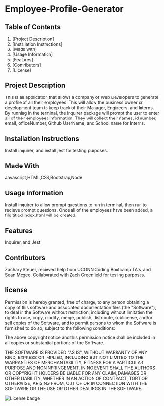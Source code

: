 # Employee-Profile-Generator
    
## Table of Contents

1. [Project Description]
2. [Installation Instructions]
3. [Made with]
4. [Usage Information]
5. [Features] 
6. [Contributors]
7. [License]
    

## Project Description
This is an application that allows a company of Web Developers to generate a profile of all their employees. This will allow the business owner or development team to keep track of their Manager, Engineers, and Interns. By running <node index.js> in the terminal, the inquirer package will prompt the user to enter all of their employees information. They will collect their names, id number, email, officeNumber, Github UserName, and School name for Interns. 

## Installation Instructions
Install inquirer, and install jest for testing purposes.

## Made With
Javascript,HTML,CSS,Bootstrap,Node

## Usage Information
Install inquirer to allow prompt questions to run in terminal, then run <node index.js> to recieve prompt questions. Once all of the employees have been added, a file titled index.html will be created. 

## Features
Inquirer, and Jest

## Contributors
Zachary Steuer, recieved help from UCONN Coding Bootcamp TA's, and Sean Mcgee. Collaborated with Zach Greenfield for testing purposes. 

## license

Permission is hereby granted, free of charge, to any person obtaining a copy of this software and associated documentation files (the "Software"), to deal in the Software without restriction, including without limitation the rights to use, copy, modify, merge, publish, distribute, sublicense, and/or sell copies of the Software, and to permit persons to whom the Software is furnished to do so, subject to the following conditions:

The above copyright notice and this permission notice shall be included in all copies or substantial portions of the Software.

THE SOFTWARE IS PROVIDED "AS IS", WITHOUT WARRANTY OF ANY KIND, EXPRESS OR IMPLIED, INCLUDING BUT NOT LIMITED TO THE WARRANTIES OF MERCHANTABILITY, FITNESS FOR A PARTICULAR PURPOSE AND NONINFRINGEMENT. IN NO EVENT SHALL THE AUTHORS OR COPYRIGHT HOLDERS BE LIABLE FOR ANY CLAIM, DAMAGES OR OTHER LIABILITY, WHETHER IN AN ACTION OF CONTRACT, TORT OR OTHERWISE, ARISING FROM, OUT OF OR IN CONNECTION WITH THE SOFTWARE OR THE USE OR OTHER DEALINGS IN THE SOFTWARE.




![License badge](https://img.shields.io/badge/license-MIT-green)
 